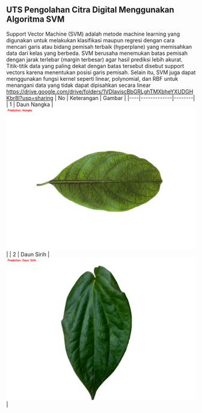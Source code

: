 ## UTS Pengolahan Citra Digital Menggunakan Algoritma SVM
Support Vector Machine (SVM) adalah metode machine learning yang digunakan untuk melakukan klasifikasi maupun regresi dengan cara mencari garis atau bidang pemisah terbaik (hyperplane) yang memisahkan data dari kelas yang berbeda. SVM berusaha menemukan batas pemisah dengan jarak terlebar (margin terbesar) agar hasil prediksi lebih akurat. Titik-titik data yang paling dekat dengan batas tersebut disebut support vectors karena menentukan posisi garis pemisah. Selain itu, SVM juga dapat menggunakan fungsi kernel seperti linear, polynomial, dan RBF untuk menangani data yang tidak dapat dipisahkan secara linear
https://drive.google.com/drive/folders/1VDIaviscBbGRLghTMXbheYXUDGHKbr8l?usp=sharing
| No | Keterangan | Gambar |
|----|-------------|--------|
| 1  | Daun Nangka | ![Images](Result/daun_nangka.png) |
| 2  | Daun Sirih | ![Images](Result/daun_sirih.png) |